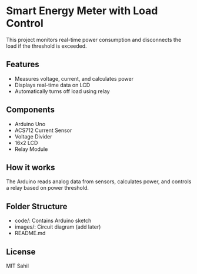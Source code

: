 
# Smart Energy Meter with Load Control

This project monitors real-time power consumption and disconnects the load if the threshold is exceeded.

## Features
- Measures voltage, current, and calculates power
- Displays real-time data on LCD
- Automatically turns off load using relay

## Components
- Arduino Uno
- ACS712 Current Sensor
- Voltage Divider
- 16x2 LCD
- Relay Module

## How it works
The Arduino reads analog data from sensors, calculates power, and controls a relay based on power threshold.

## Folder Structure
- code/: Contains Arduino sketch
- images/: Circuit diagram (add later)
- README.md

## License
MIT
Sahil